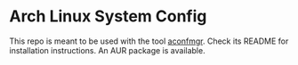 # Arch Linux System Config

This repo is meant to be used with the tool
[aconfmgr](https://github.com/CyberShadow/aconfmgr). Check its README for
installation instructions. An AUR package is available.
